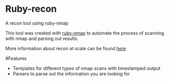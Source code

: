 # Ruby-recon
A recon tool using ruby-nmap

This tool was created with [ruby-nmap](https://github.com/sophsec/ruby-nmap) to automate the process of scanning with nmap and parsing out results.

More information about recon at scale can be found [here](http://sneakerhax.com/recon-at-scale/)

#Features
<ul>
  <li>Templates for different types of nmap scans with timestamped output
  <li>Parsers to parse out the information you are looking for
</ul>
